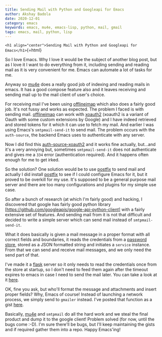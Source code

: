 ```yaml
---
title: Sending Mail with Python and Googleapi for Emacs
author: Akshay Badola
date: 2020-12-01
category: emacs
keywords: emacs, mu4e, emacs-lisp, python, mail, gmail
tags: emacs, mail, python, lisp
---
```


`<h1 align="center">Sending Mail with Python and Googleapi for Emacs</h1>`{=html}

So I love Emacs. Why I love it would be the subject of another blog post, but as
I love it I want to do everything from it, including sending and reading mail as
it is very convenient for me. Emacs can automate a lot of tasks for me.

Anyway so [mu4e](https://www.djcbsoftware.nl/code/mu/) does a really good job of
indexing and reading mails in emacs. It has a good compose feature also and it
leaves receiving and sending mail up to the mail client of user's choice.

For receiving mail I've been using [offlineimap](http://www.offlineimap.org/)
which also does a fairly good job. It's not fussy and works as expected. The
problem I faced is with sending mail. [offlineimap](http://www.offlineimap.org/)
can work with
[xoauth2](https://developers.google.com/gmail/imap/xoauth2-protocol) (xoauth2 is
a variant of Oauth with some custom extensions by Google) and I have indeed
retrieved and stored tokens for it which it can use to fetch my mail. And
earlier I was using Emacs's `smtpmail-send-it` to send mail. The problem occurs
with the `auth-source`, the backend Emacs uses to authenticate with any server.

Now I did find this
[auth-source-xoauth2](https://github.com/ccrusius/auth-source-xoauth2) and it
works fine actually, but...and it's a very annoying but, sometimes
`smtpmail-send-it` does not authenticate and gives me a `334` error
(authentication required). And it happens often enough for me to get irked.

So the solution? One solution would be to use [postfix](http://www.postfix.org/)
to send mail and actually I did install [postfix](http://www.postfix.org/) to
see if I could configure Emacs for it, but it proved to be overkill for my
use. It's supposed to be a general purpose mail server and there are too many
configurations and plugins for my simple use case.

So after a bunch of research (at which I'm fairly good) and hacking, I
discovered that google has fairly good python library
[https://github.com/googleapis/google-api-python-client] with a fairly extensive
set of features. And sending mail from it is not that difficult and decided to
write a simple server which can send mail instead of `smtpmail-send-it`.

What it does basically is given a mail message in a proper format with all
correct fields and boundaries, it reads the credentials from a [password
store](https://www.passwordstore.org/), stored as a JSON formatted string and
initiates a `service` instance. From that we can send and receive mail messages,
and we only need the send part of that.

I've made it a [flask](https://flask.palletsprojects.com/) server so it only
needs to read the credentials once from the store at startup, so I don't need to
feed them again after the timeout expires to emacs in case I need to send the
mail later. You can take a look at it
[here](https://gist.github.com/akshaybadola/cb41f5e8a4bde80dd9d5d191d4afd41f).

OK, fine you ask, but who'll format the message and attachments and insert
proper fields? Why, Emacs of course! Instead of launching a network process, we
simply send to `gmailer` instead. I've posted that function as a gist
[here](https://gist.github.com/akshaybadola/862c01471f899afdc7a8970de1b5052c).

Basically, [mu4e](https://www.djcbsoftware.nl/code/mu/) and `smtpmail` do all
the hard work and we steal the final product and dump it to the google client!
Problem solved (for now, until the bugs come :-D). I'm sure there'll be bugs, but
I'll keep maintaining the gists and if required gather them into a repo. Happy
Emacs'ing!
